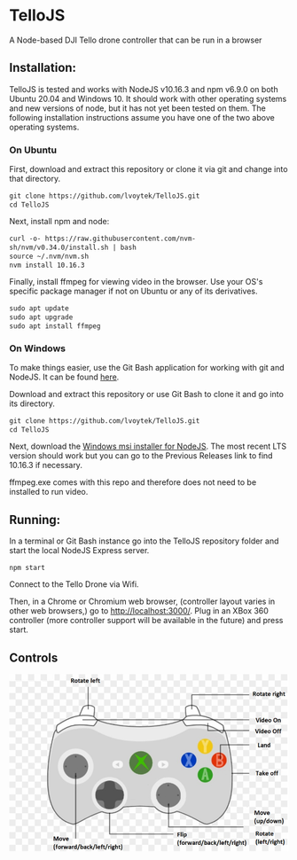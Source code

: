 # TelloJS
A Node-based DJI Tello drone controller that can be run in a browser

## Installation:
TelloJS is tested and works with NodeJS v10.16.3 and npm v6.9.0 on both Ubuntu 20.04 and Windows 10. It should work with other operating systems and new versions of node, but it has not yet been tested on them. The following installation instructions assume you have one of the two above operating systems.

### On Ubuntu
First, download and extract this repository or clone it via git and change into that directory.

```shell
git clone https://github.com/lvoytek/TelloJS.git
cd TelloJS
```

Next, install npm and node:

```shell
curl -o- https://raw.githubusercontent.com/nvm-sh/nvm/v0.34.0/install.sh | bash
source ~/.nvm/nvm.sh
nvm install 10.16.3
```

Finally, install ffmpeg for viewing video in the browser. Use your OS's specific package manager if not on Ubuntu or any of its derivatives.

```shell
sudo apt update
sudo apt upgrade
sudo apt install ffmpeg
```

### On Windows

To make things easier, use the Git Bash application for working with git and NodeJS. It can be found [here](https://gitforwindows.org/).

Download and extract this repository or use Git Bash to clone it and go into its directory.

```shell
git clone https://github.com/lvoytek/TelloJS.git
cd TelloJS
```

Next, download the [Windows msi installer for NodeJS](https://nodejs.org/en/download/). The most recent LTS version should work but you can go to the Previous Releases link to find 10.16.3 if necessary.

ffmpeg.exe comes with this repo and therefore does not need to be installed to run video.

## Running:

In a terminal or Git Bash instance go into the TelloJS repository folder and start the local NodeJS Express server.

```shell
npm start
```
Connect to the Tello Drone via Wifi.

Then, in a Chrome or Chromium web browser, (controller layout varies in other web browsers,) go to [http://localhost:3000/](http://localhost:3000/). Plug in an XBox 360 controller (more controller support will be available in the future) and press start.

## Controls
![Controls](img/controller.png)